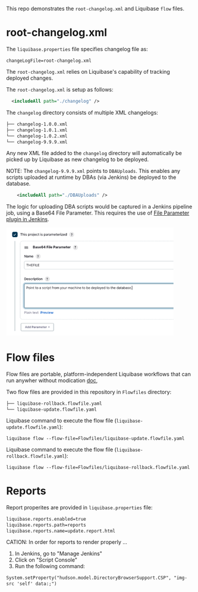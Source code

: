 This repo demonstrates the `root-changelog.xml` and Liquibase `flow` files.

# root-changelog.xml

The `liquibase.properties` file specifies changelog file as: 
``` shell
changeLogFile=root-changelog.xml
```


The `root-changelog.xml` relies on Liquibase's capability of tracking deployed changes. 

The `root-changelog.xml` is setup as follows: 
``` xml
  <includeAll path="./changelog" />
```

The `changelog` directory consists of multiple XML changelogs:
``` shell
├── changelog-1.0.0.xml
├── changelog-1.0.1.xml
└── changelog-1.0.2.xml
└── changelog-9.9.9.xml
```

Any new XML file added to the `changelog` directory will automatically be picked up by Liquibase as new changelog to be deployed.

NOTE: The `changelog-9.9.9.xml` points to `DBAUploads`. This enables any scripts uploaded at runtime by DBAs (via Jenkins) be deployed to the database.
``` xml
    <includeAll path="./DBAUploads" />
```

The logic for uploading DBA scripts would be captured in a Jenkins pipeline job, using a Base64 File Parameter. This requires the use of [File Parameter plugin in Jenkins](https://plugins.jenkins.io/file-parameters/).

<img src=img/FileParameter.png width="450">

# Flow files

Flow files are portable, platform-independent Liquibase workflows that can run anywher without modication [doc](https://docs.liquibase.com/commands/flow/flow.html),

Two flow files are provided in this repository in `Flowfiles` directory:

``` shell
├── liquibase-rollback.flowfile.yaml
└── liquibase-update.flowfile.yaml
```

Liquibase command to execute the flow file (`liquibase-update.flowfile.yaml`):

``` shell
liquibase flow --flow-file=Flowfiles/liquibase-update.flowfile.yaml
```

Liquibase command to execute the flow file (`liquibase-rollback.flowfile.yaml`):
``` shell
liquibase flow --flow-file=Flowfiles/liquibase-rollback.flowfile.yaml
```

# Reports

Report properites are provided in `liquibase.properties` file:
```shell
liquibase.reports.enabled=true
liquibase.reports.path=reports
liquibase.reports.name=update.report.html
```

CATION: In order for reports to render properly ...
1. In Jenkins, go to "Manage Jenkins"
2. Click on "Script Console"
3. Run the following command:

```
System.setProperty("hudson.model.DirectoryBrowserSupport.CSP", "img-src 'self' data:;")
```
